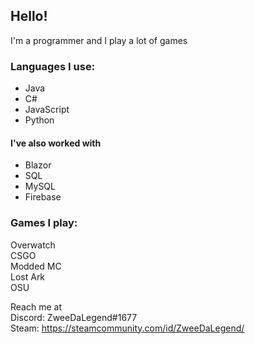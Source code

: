 ## Hello!

I'm a programmer and I play a lot of games

### Languages I use:
- Java
- C#
- JavaScript
- Python

#### I've also worked with
 - Blazor
 - SQL
 - MySQL
 - Firebase

### Games I play:<br>
Overwatch <br>
CSGO<br>
Modded MC<br>
Lost Ark<br>
OSU

Reach me at <br>
Discord: ZweeDaLegend#1677 <br>
Steam: https://steamcommunity.com/id/ZweeDaLegend/
